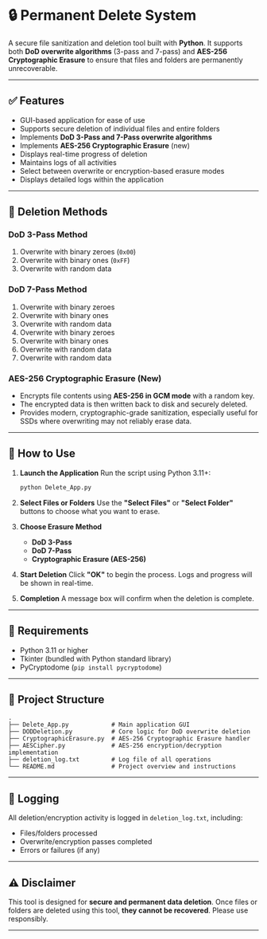 # 🔒 Permanent Delete System

A secure file sanitization and deletion tool built with **Python**. It supports both **DoD overwrite algorithms** (3-pass and 7-pass) and **AES-256 Cryptographic Erasure** to ensure that files and folders are permanently unrecoverable.

---

## ✅ Features

* GUI-based application for ease of use
* Supports secure deletion of individual files and entire folders
* Implements **DoD 3-Pass and 7-Pass overwrite algorithms**
* Implements **AES-256 Cryptographic Erasure** (new)
* Displays real-time progress of deletion
* Maintains logs of all activities
* Select between overwrite or encryption-based erasure modes
* Displays detailed logs within the application

---

## 🔐 Deletion Methods

### DoD 3-Pass Method

1. Overwrite with binary zeroes (`0x00`)
2. Overwrite with binary ones (`0xFF`)
3. Overwrite with random data

### DoD 7-Pass Method

1. Overwrite with binary zeroes
2. Overwrite with binary ones
3. Overwrite with random data
4. Overwrite with binary zeroes
5. Overwrite with binary ones
6. Overwrite with random data
7. Overwrite with random data

### AES-256 Cryptographic Erasure (New)

* Encrypts file contents using **AES-256 in GCM mode** with a random key.
* The encrypted data is then written back to disk and securely deleted.
* Provides modern, cryptographic-grade sanitization, especially useful for SSDs where overwriting may not reliably erase data.

---

## 🚀 How to Use

1. **Launch the Application**
   Run the script using Python 3.11+:

   ```bash
   python Delete_App.py
   ```

2. **Select Files or Folders**
   Use the **"Select Files"** or **"Select Folder"** buttons to choose what you want to erase.

3. **Choose Erasure Method**

   * **DoD 3-Pass**
   * **DoD 7-Pass**
   * **Cryptographic Erasure (AES-256)**

4. **Start Deletion**
   Click **"OK"** to begin the process. Logs and progress will be shown in real-time.

5. **Completion**
   A message box will confirm when the deletion is complete.

---

## 🧰 Requirements

* Python 3.11 or higher
* Tkinter (bundled with Python standard library)
* PyCryptodome (`pip install pycryptodome`)

---

## 📁 Project Structure

```
.
├── Delete_App.py            # Main application GUI
├── DODDeletion.py           # Core logic for DoD overwrite deletion
├── CryptographicErasure.py  # AES-256 Cryptographic Erasure handler
├── AESCipher.py             # AES-256 encryption/decryption implementation
├── deletion_log.txt         # Log file of all operations
└── README.md                # Project overview and instructions
```

---

## 📝 Logging

All deletion/encryption activity is logged in `deletion_log.txt`, including:

* Files/folders processed
* Overwrite/encryption passes completed
* Errors or failures (if any)

---

## ⚠️ Disclaimer

This tool is designed for **secure and permanent data deletion**. Once files or folders are deleted using this tool, **they cannot be recovered**. Please use responsibly.

---

